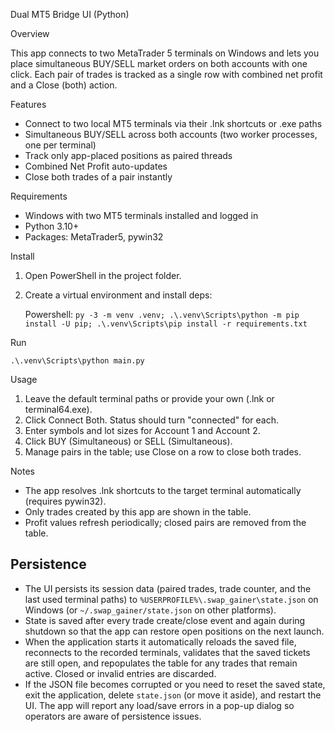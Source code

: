 Dual MT5 Bridge UI (Python)

Overview

This app connects to two MetaTrader 5 terminals on Windows and lets you place simultaneous BUY/SELL market orders on both accounts with one click. Each pair of trades is tracked as a single row with combined net profit and a Close (both) action.

Features

- Connect to two local MT5 terminals via their .lnk shortcuts or .exe paths
- Simultaneous BUY/SELL across both accounts (two worker processes, one per terminal)
- Track only app-placed positions as paired threads
- Combined Net Profit auto-updates
- Close both trades of a pair instantly

Requirements

- Windows with two MT5 terminals installed and logged in
- Python 3.10+
- Packages: MetaTrader5, pywin32

Install

1. Open PowerShell in the project folder.
2. Create a virtual environment and install deps:

   Powershell:
   `py -3 -m venv .venv; .\.venv\Scripts\python -m pip install -U pip; .\.venv\Scripts\pip install -r requirements.txt`

Run

` .\.venv\Scripts\python main.py `

Usage

1. Leave the default terminal paths or provide your own (.lnk or terminal64.exe).
2. Click Connect Both. Status should turn "connected" for each.
3. Enter symbols and lot sizes for Account 1 and Account 2.
4. Click BUY (Simultaneous) or SELL (Simultaneous).
5. Manage pairs in the table; use Close on a row to close both trades.

Notes

- The app resolves .lnk shortcuts to the target terminal automatically (requires pywin32).
- Only trades created by this app are shown in the table.
- Profit values refresh periodically; closed pairs are removed from the table.

Persistence
-----------

- The UI persists its session data (paired trades, trade counter, and the last used terminal
  paths) to ``%USERPROFILE%\.swap_gainer\state.json`` on Windows (or ``~/.swap_gainer/state.json``
  on other platforms).
- State is saved after every trade create/close event and again during shutdown so that the app
  can restore open positions on the next launch.
- When the application starts it automatically reloads the saved file, reconnects to the recorded
  terminals, validates that the saved tickets are still open, and repopulates the table for any
  trades that remain active. Closed or invalid entries are discarded.
- If the JSON file becomes corrupted or you need to reset the saved state, exit the application,
  delete ``state.json`` (or move it aside), and restart the UI. The app will report any load/save
  errors in a pop-up dialog so operators are aware of persistence issues.


